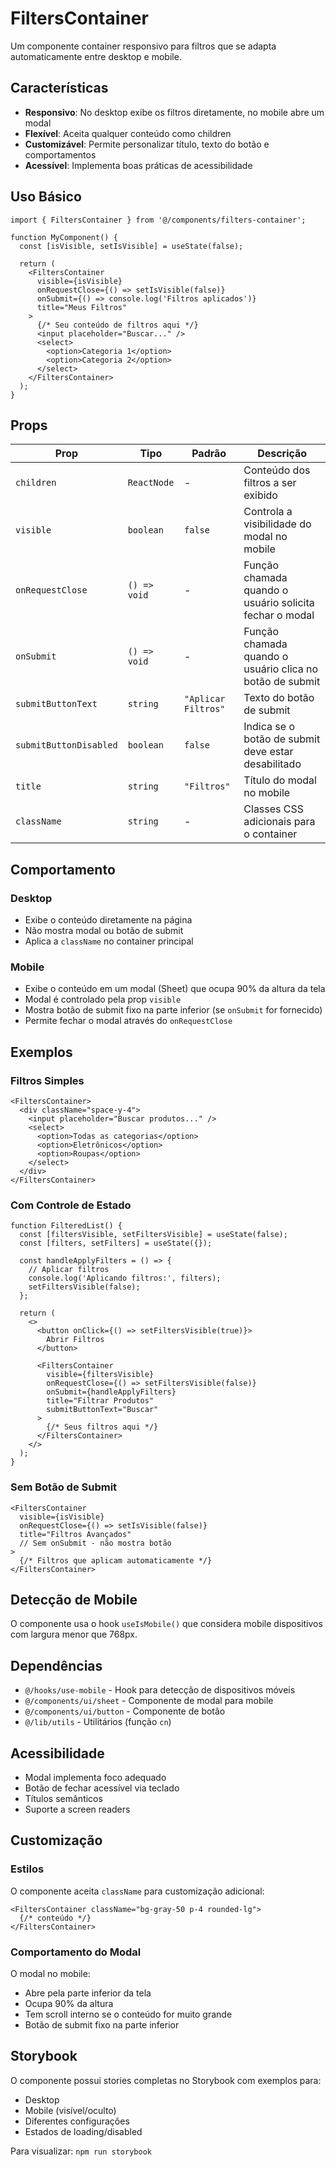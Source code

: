 # FiltersContainer

Um componente container responsivo para filtros que se adapta automaticamente entre desktop e mobile.

## Características

- **Responsivo**: No desktop exibe os filtros diretamente, no mobile abre um modal
- **Flexível**: Aceita qualquer conteúdo como children
- **Customizável**: Permite personalizar título, texto do botão e comportamentos
- **Acessível**: Implementa boas práticas de acessibilidade

## Uso Básico

```tsx
import { FiltersContainer } from '@/components/filters-container';

function MyComponent() {
  const [isVisible, setIsVisible] = useState(false);

  return (
    <FiltersContainer
      visible={isVisible}
      onRequestClose={() => setIsVisible(false)}
      onSubmit={() => console.log('Filtros aplicados')}
      title="Meus Filtros"
    >
      {/* Seu conteúdo de filtros aqui */}
      <input placeholder="Buscar..." />
      <select>
        <option>Categoria 1</option>
        <option>Categoria 2</option>
      </select>
    </FiltersContainer>
  );
}
```

## Props

| Prop | Tipo | Padrão | Descrição |
|------|------|--------|-----------|
| `children` | `ReactNode` | - | Conteúdo dos filtros a ser exibido |
| `visible` | `boolean` | `false` | Controla a visibilidade do modal no mobile |
| `onRequestClose` | `() => void` | - | Função chamada quando o usuário solicita fechar o modal |
| `onSubmit` | `() => void` | - | Função chamada quando o usuário clica no botão de submit |
| `submitButtonText` | `string` | `"Aplicar Filtros"` | Texto do botão de submit |
| `submitButtonDisabled` | `boolean` | `false` | Indica se o botão de submit deve estar desabilitado |
| `title` | `string` | `"Filtros"` | Título do modal no mobile |
| `className` | `string` | - | Classes CSS adicionais para o container |

## Comportamento

### Desktop
- Exibe o conteúdo diretamente na página
- Não mostra modal ou botão de submit
- Aplica a `className` no container principal

### Mobile
- Exibe o conteúdo em um modal (Sheet) que ocupa 90% da altura da tela
- Modal é controlado pela prop `visible`
- Mostra botão de submit fixo na parte inferior (se `onSubmit` for fornecido)
- Permite fechar o modal através do `onRequestClose`

## Exemplos

### Filtros Simples

```tsx
<FiltersContainer>
  <div className="space-y-4">
    <input placeholder="Buscar produtos..." />
    <select>
      <option>Todas as categorias</option>
      <option>Eletrônicos</option>
      <option>Roupas</option>
    </select>
  </div>
</FiltersContainer>
```

### Com Controle de Estado

```tsx
function FilteredList() {
  const [filtersVisible, setFiltersVisible] = useState(false);
  const [filters, setFilters] = useState({});

  const handleApplyFilters = () => {
    // Aplicar filtros
    console.log('Aplicando filtros:', filters);
    setFiltersVisible(false);
  };

  return (
    <>
      <button onClick={() => setFiltersVisible(true)}>
        Abrir Filtros
      </button>
      
      <FiltersContainer
        visible={filtersVisible}
        onRequestClose={() => setFiltersVisible(false)}
        onSubmit={handleApplyFilters}
        title="Filtrar Produtos"
        submitButtonText="Buscar"
      >
        {/* Seus filtros aqui */}
      </FiltersContainer>
    </>
  );
}
```

### Sem Botão de Submit

```tsx
<FiltersContainer
  visible={isVisible}
  onRequestClose={() => setIsVisible(false)}
  title="Filtros Avançados"
  // Sem onSubmit - não mostra botão
>
  {/* Filtros que aplicam automaticamente */}
</FiltersContainer>
```

## Detecção de Mobile

O componente usa o hook `useIsMobile()` que considera mobile dispositivos com largura menor que 768px.

## Dependências

- `@/hooks/use-mobile` - Hook para detecção de dispositivos móveis
- `@/components/ui/sheet` - Componente de modal para mobile
- `@/components/ui/button` - Componente de botão
- `@/lib/utils` - Utilitários (função `cn`)

## Acessibilidade

- Modal implementa foco adequado
- Botão de fechar acessível via teclado
- Títulos semânticos
- Suporte a screen readers

## Customização

### Estilos

O componente aceita `className` para customização adicional:

```tsx
<FiltersContainer className="bg-gray-50 p-4 rounded-lg">
  {/* conteúdo */}
</FiltersContainer>
```

### Comportamento do Modal

O modal no mobile:
- Abre pela parte inferior da tela
- Ocupa 90% da altura
- Tem scroll interno se o conteúdo for muito grande
- Botão de submit fixo na parte inferior

## Storybook

O componente possui stories completas no Storybook com exemplos para:
- Desktop
- Mobile (visível/oculto)
- Diferentes configurações
- Estados de loading/disabled

Para visualizar: `npm run storybook` 